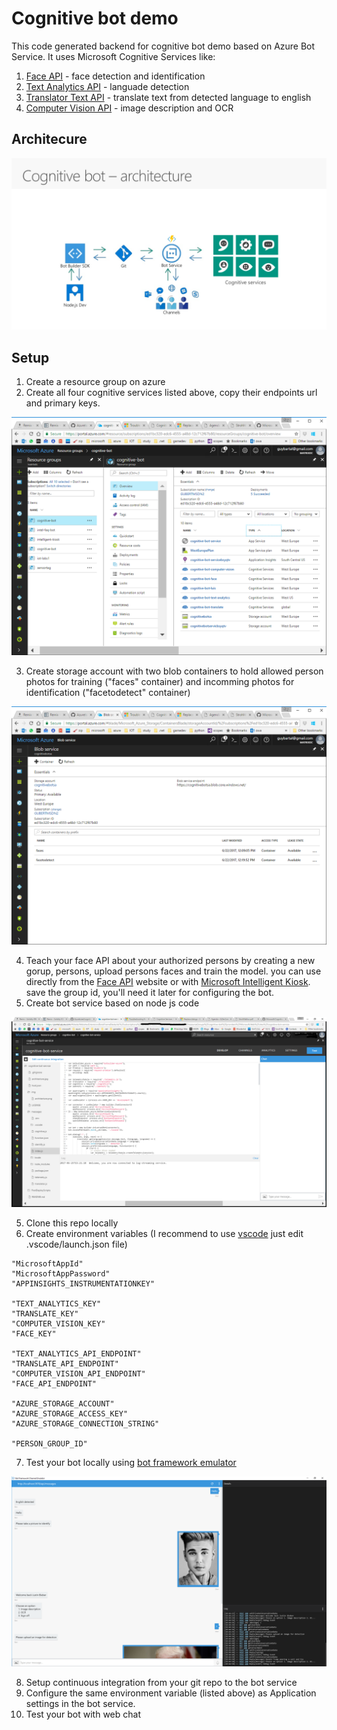 Cognitive bot demo
==================

This code generated backend for cognitive bot demo based on Azure Bot Service.
It uses Microsoft Cognitive Services like:
1. [Face API](https://azure.microsoft.com/en-us/services/cognitive-services/face/) - face detection and identification
2. [Text Analytics API](https://azure.microsoft.com/en-us/services/cognitive-services/text-analytics/) - languade detection
3. [Translator Text API](https://azure.microsoft.com/en-us/services/cognitive-services/translator-text-api/) - translate text from detected language to english
4. [Computer Vision API](https://azure.microsoft.com/en-us/services/cognitive-services/computer-vision/) - image description and OCR

Architecure
-----------
![cognitive bot architecure](img/architecture.png)


Setup
-----
1. Create a resource group on azure
2. Create all four cognitive services listed above, copy their endpoints url and primary keys.

![resources](img/resources.png)

3. Create storage account with two blob containers to hold allowed person photos for training ("faces" container) and incomming photos for identification ("facetodetect" container)

![blob](img/blob.png)

4. Teach your face API about your authorized persons by creating a new gorup,  persons, upload persons faces and train the model. you can use directly from the [Face API](https://azure.microsoft.com/en-us/services/cognitive-services/face/) website or with [Microsoft Intelligent Kiosk](https://www.microsoft.com/en-gb/store/p/intelligent-kiosk/9nblggh5qd84?rtc=1).
save the group id, you'll need it later for configuring the bot.
4. Create bot service based on node js code

![bot service](img/botservice.png)

5. Clone this repo locally
6. Create environment variables (I recommend to use [vscode](https://code.visualstudio.com/download) just edit .vscode/launch.json file)
```
"MicrosoftAppId"
"MicrosoftAppPassword"
"APPINSIGHTS_INSTRUMENTATIONKEY"

"TEXT_ANALYTICS_KEY"
"TRANSLATE_KEY"
"COMPUTER_VISION_KEY"
"FACE_KEY"

"TEXT_ANALYTICS_API_ENDPOINT"
"TRANSLATE_API_ENDPOINT"
"COMPUTER_VISION_API_ENDPOINT"
"FACE_API_ENDPOINT"

"AZURE_STORAGE_ACCOUNT"
"AZURE_STORAGE_ACCESS_KEY"
"AZURE_STORAGE_CONNECTION_STRING"

"PERSON_GROUP_ID"
```
7. Test your bot locally using [bot framework emulator](https://docs.microsoft.com/en-us/bot-framework/debug-bots-emulator)

![emulator](img/emulator.png)

8. Setup continuous integration from your git repo to the bot service
9. Configure the same environment variable (listed above) as Application settings in the bot service.
10. Test your bot with web chat